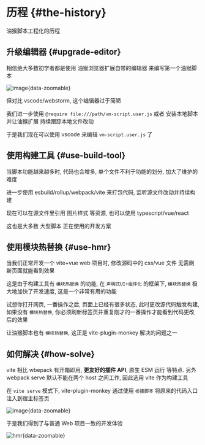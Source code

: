 # 历程 {#the-history}

油猴脚本工程化的历程

## 升级编辑器 {#upgrade-editor}

相信绝大多数初学者都是使用 油猴浏览器扩展自带的编辑器 来编写第一个油猴脚本

![image](https://user-images.githubusercontent.com/38517192/210925601-7e0035ff-72bd-4922-9211-d9d95a44bdef.png){data-zoomable}

但对比 vscode/webstorm, 这个编辑器过于简陋

我们进一步使用 `@require file:///path/vm-script.user.js` 或者 安装本地脚本并让油猴扩展 持续跟踪本地文件改动

于是我们现在可以使用 vscode 来编辑 `vm-script.user.js` 了

## 使用构建工具 {#use-build-tool}

当脚本功能越来越多时, 代码也会增多, 单个文件不利于功能的划分, 加大了维护的难度

进一步使用 esbuild/rollup/webpack/vite 来打包代码, 监听源文件改动并持续构建

现在可以在源文件里引用 图片样式 等资源, 也可以使用 typescript/vue/react

这也是大多数 大型脚本 正在使用的开发方案

## 使用模块热替换 {#use-hmr}

当我们正常开发一个 vite+vue web 项目时, 修改源码中的 css/vue 文件 无需刷新页面就能看到效果

这是由于构建工具有 `模块热替换` 的功能, 在 `声明式UI+组件化` 的框架下, `模块热替换` 极大地加快了开发速度, 这是一个非常有用的功能

试想你打开网页, 一番操作之后, 页面上已经有很多状态, 此时更改源代码触发构建, 如果没有 `模块热替换`, 你必须刷新标签页并重复刚才的一番操作才能看到代码更改后的效果

让油猴脚本也有 `模块热替换`, 这正是 vite-plugin-monkey 解决的问题之一

## 如何解决 {#how-solve}

vite 相比 wbepack 有开箱即用, **更友好的插件 API**, 原生 ESM 运行 等特点. 另外 webpack serve 默认不能在两个 host 之间工作, 因此选用 vite 作为构建工具

在 `vite serve` 模式下, vite-plugin-monkey 通过使用 `桥接脚本` 将原来的代码入口注入到宿主标签页

![image](https://user-images.githubusercontent.com/38517192/210956992-3e102395-bb1d-46da-b101-1b349c67ddc4.png){data-zoomable}

于是我们得到了与普通 Web 项目一致的开发体验

![hmr](https://user-images.githubusercontent.com/38517192/191197411-3d6f3795-e842-4cc1-a494-5d5f8425fd15.gif){data-zoomable}
